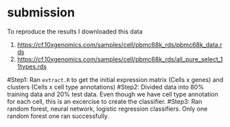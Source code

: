 # submission

To reproduce the results I downloaded this data
1. https://cf.10xgenomics.com/samples/cell/pbmc68k_rds/pbmc68k_data.rds
2. https://cf.10xgenomics.com/samples/cell/pbmc68k_rds/all_pure_select_11types.rds

#Step1: Ran `extract.R` to get the initial expression matrix (Cells x genes) and clusters (Cells x cell type annotations) 
#Step2: Divided data into 80% training data and 20% test data. Even though we have cell type annotation for each cell, this is an excercise to create the classifier.
#Step3: Ran random forest, neural network, logistic regression classifiers. Only one random forest one ran successfully.

